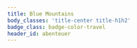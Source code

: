```yaml
---
title: Blue Mountains
body_classes: 'title-center title-h1h2'
badge_class: badge-color-travel
header_id: abenteuer
---
```


